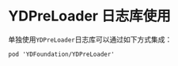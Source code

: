 # YDPreLoader 日志库使用

单独使用`YDPreLoader`日志库可以通过如下方式集成：

``` cocoapods
pod 'YDFoundation/YDPreLoader'
```